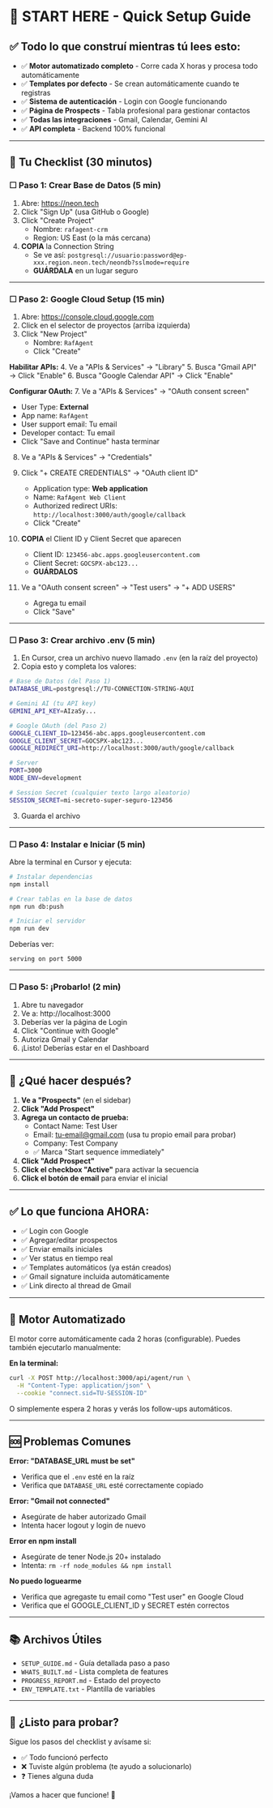 # 🚀 START HERE - Quick Setup Guide

## ✅ **Todo lo que construí mientras tú lees esto:**

- ✅ **Motor automatizado completo** - Corre cada X horas y procesa todo automáticamente
- ✅ **Templates por defecto** - Se crean automáticamente cuando te registras
- ✅ **Sistema de autenticación** - Login con Google funcionando
- ✅ **Página de Prospects** - Tabla profesional para gestionar contactos
- ✅ **Todas las integraciones** - Gmail, Calendar, Gemini AI
- ✅ **API completa** - Backend 100% funcional

---

## 📝 **Tu Checklist (30 minutos)**

### **☐ Paso 1: Crear Base de Datos (5 min)**

1. Abre: https://neon.tech
2. Click "Sign Up" (usa GitHub o Google)
3. Click "Create Project"
   - Nombre: `rafagent-crm`
   - Region: US East (o la más cercana)
4. **COPIA** la Connection String
   - Se ve así: `postgresql://usuario:password@ep-xxx.region.neon.tech/neondb?sslmode=require`
   - **GUÁRDALA** en un lugar seguro

---

### **☐ Paso 2: Google Cloud Setup (15 min)**

1. Abre: https://console.cloud.google.com
2. Click en el selector de proyectos (arriba izquierda)
3. Click "New Project"
   - Nombre: `RafAgent`
   - Click "Create"

**Habilitar APIs:**
4. Ve a "APIs & Services" → "Library"
5. Busca "Gmail API" → Click "Enable"
6. Busca "Google Calendar API" → Click "Enable"

**Configurar OAuth:**
7. Ve a "APIs & Services" → "OAuth consent screen"
   - User Type: **External**
   - App name: `RafAgent`
   - User support email: Tu email
   - Developer contact: Tu email
   - Click "Save and Continue" hasta terminar

8. Ve a "APIs & Services" → "Credentials"
9. Click "+ CREATE CREDENTIALS" → "OAuth client ID"
   - Application type: **Web application**
   - Name: `RafAgent Web Client`
   - Authorized redirect URIs: `http://localhost:3000/auth/google/callback`
   - Click "Create"

10. **COPIA** el Client ID y Client Secret que aparecen
    - Client ID: `123456-abc.apps.googleusercontent.com`
    - Client Secret: `GOCSPX-abc123...`
    - **GUÁRDALOS**

11. Ve a "OAuth consent screen" → "Test users" → "+ ADD USERS"
    - Agrega tu email
    - Click "Save"

---

### **☐ Paso 3: Crear archivo .env (5 min)**

1. En Cursor, crea un archivo nuevo llamado `.env` (en la raíz del proyecto)
2. Copia esto y completa los valores:

```bash
# Base de Datos (del Paso 1)
DATABASE_URL=postgresql://TU-CONNECTION-STRING-AQUI

# Gemini AI (tu API key)
GEMINI_API_KEY=AIzaSy...

# Google OAuth (del Paso 2)
GOOGLE_CLIENT_ID=123456-abc.apps.googleusercontent.com
GOOGLE_CLIENT_SECRET=GOCSPX-abc123...
GOOGLE_REDIRECT_URI=http://localhost:3000/auth/google/callback

# Server
PORT=3000
NODE_ENV=development

# Session Secret (cualquier texto largo aleatorio)
SESSION_SECRET=mi-secreto-super-seguro-123456
```

3. Guarda el archivo

---

### **☐ Paso 4: Instalar e Iniciar (5 min)**

Abre la terminal en Cursor y ejecuta:

```bash
# Instalar dependencias
npm install

# Crear tablas en la base de datos
npm run db:push

# Iniciar el servidor
npm run dev
```

Deberías ver:
```
serving on port 5000
```

---

### **☐ Paso 5: ¡Probarlo! (2 min)**

1. Abre tu navegador
2. Ve a: http://localhost:3000
3. Deberías ver la página de Login
4. Click "Continue with Google"
5. Autoriza Gmail y Calendar
6. ¡Listo! Deberías estar en el Dashboard

---

## 🎯 **¿Qué hacer después?**

1. **Ve a "Prospects"** (en el sidebar)
2. **Click "Add Prospect"**
3. **Agrega un contacto de prueba:**
   - Contact Name: Test User
   - Email: tu-email@gmail.com (usa tu propio email para probar)
   - Company: Test Company
   - ✅ Marca "Start sequence immediately"
4. **Click "Add Prospect"**
5. **Click el checkbox "Active"** para activar la secuencia
6. **Click el botón de email** para enviar el inicial

---

## ✅ **Lo que funciona AHORA:**

- ✅ Login con Google
- ✅ Agregar/editar prospectos
- ✅ Enviar emails iniciales
- ✅ Ver status en tiempo real
- ✅ Templates automáticos (ya están creados)
- ✅ Gmail signature incluida automáticamente
- ✅ Link directo al thread de Gmail

---

## 🤖 **Motor Automatizado**

El motor corre automáticamente cada 2 horas (configurable). Puedes también ejecutarlo manualmente:

**En la terminal:**
```bash
curl -X POST http://localhost:3000/api/agent/run \
  -H "Content-Type: application/json" \
  --cookie "connect.sid=TU-SESSION-ID"
```

O simplemente espera 2 horas y verás los follow-ups automáticos.

---

## 🆘 **Problemas Comunes**

**Error: "DATABASE_URL must be set"**
- Verifica que el `.env` esté en la raíz
- Verifica que `DATABASE_URL` esté correctamente copiado

**Error: "Gmail not connected"**
- Asegúrate de haber autorizado Gmail
- Intenta hacer logout y login de nuevo

**Error en npm install**
- Asegúrate de tener Node.js 20+ instalado
- Intenta: `rm -rf node_modules && npm install`

**No puedo loguearme**
- Verifica que agregaste tu email como "Test user" en Google Cloud
- Verifica que el GOOGLE_CLIENT_ID y SECRET estén correctos

---

## 📚 **Archivos Útiles**

- `SETUP_GUIDE.md` - Guía detallada paso a paso
- `WHATS_BUILT.md` - Lista completa de features
- `PROGRESS_REPORT.md` - Estado del proyecto
- `ENV_TEMPLATE.txt` - Plantilla de variables

---

## 💬 **¿Listo para probar?**

Sigue los pasos del checklist y avísame si:
- ✅ Todo funcionó perfecto
- ❌ Tuviste algún problema (te ayudo a solucionarlo)
- ❓ Tienes alguna duda

¡Vamos a hacer que funcione! 🚀

